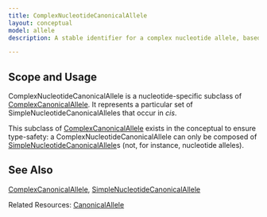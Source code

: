 ```yaml
---
title: ComplexNucleotideCanonicalAllele
layout: conceptual
model: allele
description: A stable identifier for a complex nucleotide allele, based on an aggregation of SimpleNucleotideCanonicalAlleles.

---
```



Scope and Usage
---------------

ComplexNucleotideCanonicalAllele is a nucleotide-specific subclass of [ComplexCanonicalAllele](complex_canonical_allele.html).  It represents a particular set of SimpleNucleotideCanonicalAlleles that occur in *cis*.

This subclass of [ComplexCanonicalAllele](complex_canonical_allele.html) exists in the conceptual to ensure type-safety: a ComplexNucleotideCanonicalAllele can only be composed of [SimpleNucleotideCanonicalAllele](simple_nucleotide_canonical_allele.html)s (not, for instance, nucleotide alleles).

See Also
--------

[ComplexCanonicalAllele](complex_canonical_allele.html), [SimpleNucleotideCanonicalAllele](simple_nucleotide_canonical_allele.html)

Related Resources: [CanonicalAllele](/allele/resource/canonical_allele/index.html)
